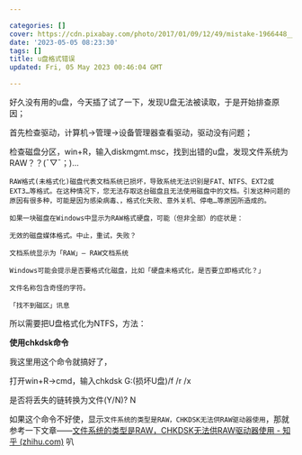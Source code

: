 ```yaml
---

categories: []
cover: https://cdn.pixabay.com/photo/2017/01/09/12/49/mistake-1966448__340.jpg
date: '2023-05-05 08:23:30'
tags: []
title: u盘格式错误
updated: Fri, 05 May 2023 00:46:04 GMT

---
```


好久没有用的u盘，今天插了试了一下，发现U盘无法被读取，于是开始排查原因；

首先检查驱动，计算机->管理->设备管理器查看驱动，驱动没有问题；

检查磁盘分区，win+R，输入diskmgmt.msc，找到出错的u盘，发现文件系统为RAW？？(ˉ▽ˉ；)...

`RAW格式(未格式化)磁盘代表文档系统已损坏，导致系统无法识别是FAT、NTFS、EXT2或EXT3…等格式。在这种情况下，您无法存取这台磁盘且无法使用磁盘中的文档。引发这种问题的原因有很多种，可能是因为感染病毒、，格式化失败、意外关机、停电…等原因所造成的。`

`如果一块磁盘在Windows中显示为RAW格式硬盘，可能（但非全部）的症状是：`

`无效的磁盘媒体格式。中止，重试，失败？ `

`文档系统显示为「RAW」— RAW文档系统 `

`Windows可能会提示是否要格式化磁盘，比如「硬盘未格式化，是否要立即格式化？」 `

`文件名称包含奇怪的字符。 `

`「找不到磁区」讯息`

所以需要把U盘格式化为NTFS，方法：

**使用chkdsk命令**

我这里用这个命令就搞好了，

打开win+R->cmd，输入chkdsk G:(损坏U盘)/f /r /x

是否将丢失的链转换为文件(Y/N)? N

如果这个命令不好使，显示`文件系统的类型是RAW，CHKDSK无法供RAW驱动器使用`，那就参考一下文章——[文件系统的类型是RAW，CHKDSK无法供RAW驱动器使用 - 知乎 (zhihu.com)](https://zhuanlan.zhihu.com/p/393142509) 叭
